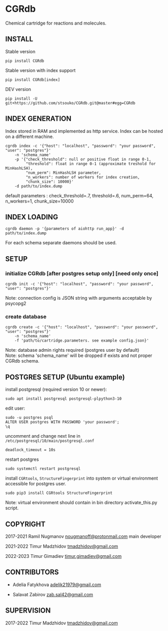 CGRdb
=====

Chemical cartridge for reactions and molecules.

INSTALL
-------

Stable version

    pip install CGRdb

Stable version with index support

    pip install CGRdb[index]

DEV version

    pip install -U git+https://github.com/stsouko/CGRdb.git@master#egg=CGRdb

INDEX GENERATION
----------------

Index stored in RAM and implemented as http service. Index can be hosted on a different machine.

    cgrdb index -c '{"host": "localhost", "password": "your password", "user": "postgres"}'
        -n 'schema_name'
        -p '{"check_threshold": null or positive float in range 0-1,
             "threshold": float in range 0-1 (approximate treshold for MinHashLSH),
             "num_perm": MinHashLSH parameter,
             "n_workers": number of workers for index creation,
             "chunk_size": 10000}'
        -d path/to/index.dump

default parameters : check_threshold=.7, threshold=.6, num_perm=64, n_workers=1, chunk_size=10000

INDEX LOADING
-------------

    cgrdb daemon -p '{parameters of aiohttp run_app}' -d path/to/index.dump

For each schema separate daemons should be used.

SETUP
-----

### initialize CGRdb \[after postgres setup only\] \[need only once\]

    cgrdb init -c '{"host": "localhost", "password": "your password", "user": "postgres"}'

Note:  connection config is JSON string with arguments acceptable by psycopg2

### create database

    cgrdb create -c '{"host": "localhost", "password": "your password", "user": "postgres"}'
        -n 'schema_name'
        -f 'path/to/cartridge.parameters. see example config.json}'

Note: database admin rights required (postgres user by default)  
Note: schema 'schema_name' will be dropped if exists and not proper CGRdb schema.

POSTGRES SETUP (Ubuntu example)
-------------------------------

install  postgresql (required version 10 or newer):

    sudo apt install postgresql postgresql-plpython3-10

edit user: 

    sudo -u postgres psql
    ALTER USER postgres WITH PASSWORD 'your password';
    \q

uncomment and change next line in `/etc/postgresql/10/main/postgresql.conf`

    deadlock_timeout = 10s

restart postgres

    sudo systemctl restart postgresql

install `CGRtools`, `StructureFingerprint` into system or virtual environment accessible for postgres user.

    sudo pip3 install CGRtools StructureFingerprint

Note: virtual environment should contain in bin directory activate_this.py script.

COPYRIGHT
---------

2017-2021 Ramil Nugmanov
<nougmanoff@protonmail.com> main developer

2021-2022 Timur Madzhidov
<tmadzhidov@gmail.com>

2022-2023 Timur Gimadiev
<timur.gimadiev@gmail.com>

CONTRIBUTORS
------------

* Adelia Fatykhova <adelik21979@gmail.com>
  
* Salavat Zabirov 
<zab.sal42@gmail.com>

SUPERVISION
------------
  
2017-2022 Timur Madzhidov
<tmadzhidov@gmail.com>



